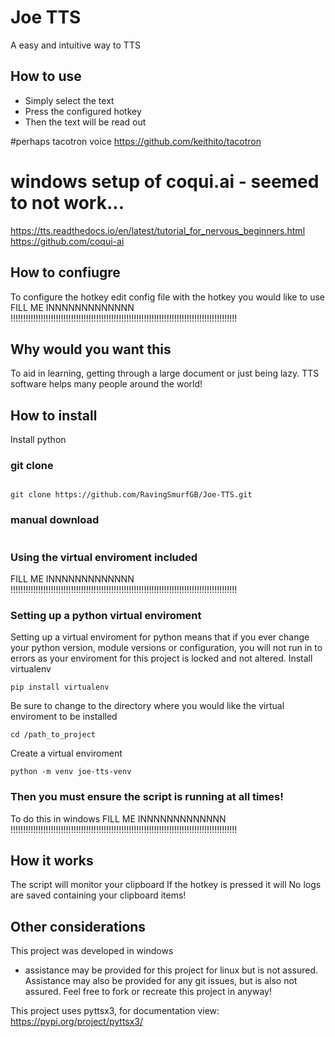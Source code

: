 # Joe TTS

A easy and intuitive way to TTS


## How to use
- Simply select the text 
- Press the configured hotkey 
- Then the text will be read out


#perhaps tacotron voice
https://github.com/keithito/tacotron


# windows setup of coqui.ai - seemed to not work...
https://tts.readthedocs.io/en/latest/tutorial_for_nervous_beginners.html
https://github.com/coqui-ai



## How to confiugre
To configure the hotkey edit config file with the hotkey you would like to use
FILL ME INNNNNNNNNNNNN !!!!!!!!!!!!!!!!!!!!!!!!!!!!!!!!!!!!!!!!!!!!!!!!!!!!!!!!!!!!!!!!!!!!!!!!!!!!!!!!!!!!!!!!!!





## Why would you want this
To aid in learning, getting through a large document or just being lazy.
TTS software helps many people around the world!





## How to install
Install python
### git clone
```

```
```
git clone https://github.com/RavingSmurfGB/Joe-TTS.git
```
### manual download
```

```

### Using the virtual enviroment included
FILL ME INNNNNNNNNNNNN !!!!!!!!!!!!!!!!!!!!!!!!!!!!!!!!!!!!!!!!!!!!!!!!!!!!!!!!!!!!!!!!!!!!!!!!!!!!!!!!!!!!!!!!!!


### Setting up a python virtual enviroment
Setting up a virtual enviroment for python means that if you ever change your python version, module versions or configuration, you will not run in to errors as your enviroment for this project is locked and not altered.
Install virtualenv
```
pip install virtualenv
```
Be sure to change to the directory where you would like the virtual enviroment to be installed
```
cd /path_to_project
```
Create a virtual enviroment
```
python -m venv joe-tts-venv
```
### Then you must ensure the script is running at all times!
To do this in windows
FILL ME INNNNNNNNNNNNN !!!!!!!!!!!!!!!!!!!!!!!!!!!!!!!!!!!!!!!!!!!!!!!!!!!!!!!!!!!!!!!!!!!!!!!!!!!!!!!!!!!!!!!!!!



## How it works
The script will monitor your clipboard 
If the hotkey is pressed it will 
No logs are saved containing your clipboard items!





## Other considerations
This project was developed in windows 
 - assistance may be provided for this project for linux but is not assured.
Assistance may also be provided for any git issues, but is also not assured.
Feel free to fork or recreate this project in anyway!

This project uses pyttsx3, for documentation view:
https://pypi.org/project/pyttsx3/
